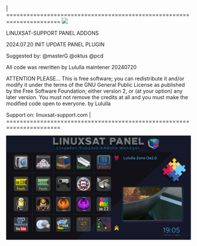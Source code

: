| ======================================================================
![](https://komarev.com/ghpvc/?username=Belfagor2005)

LINUXSAT-SUPPORT PANEL ADDONS

2024.07.20 INIT UPDATE PANEL PLUGIN

Suggested by:
@masterG
@oktus
@pcd

All code was rewritten 
by Lululla
maintener
20240720

ATTENTION PLEASE...
This is free software; you can redistribute it and/or modify it under
the terms of the GNU General Public License as published by the Free
Software Foundation; either version 2, or (at your option) any later
version.
You must not remove the credits at
all and you must make the modified
code open to everyone. by Lululla

Support on:
linuxsat-support.com
| ======================================================================

<img src="https://raw.githubusercontent.com/Belfagor2005/LinuxsatPanel/main/screenshot/screenshot.png?token=GHSAT0AAAAAACUSXBJRUSGOCJXI4KIO7KVWZVFMIMQ">